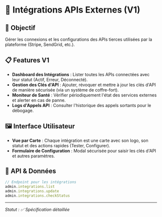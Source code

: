 # 🔗 Intégrations APIs Externes (V1)

## 🎯 Objectif

Gérer les connexions et les configurations des APIs tierces utilisées par la plateforme (Stripe, SendGrid, etc.).

## 📋 Features V1

- **Dashboard des Intégrations** : Lister toutes les APIs connectées avec leur statut (Actif, Erreur, Déconnecté).
- **Gestion des Clés d'API** : Ajouter, révoquer et mettre à jour les clés d'API de manière sécurisée (via un système de coffre-fort).
- **Moniteur de Santé** : Vérifier périodiquement l'état des services externes et alerter en cas de panne.
- **Logs d'Appels API** : Consulter l'historique des appels sortants pour le débogage.

## 🖼️ Interface Utilisateur

- **Vue par Carte** : Chaque intégration est une carte avec son logo, son statut et des actions rapides (Tester, Configurer).
- **Formulaire de Configuration** : Modal sécurisée pour saisir les clés d'API et autres paramètres.

## 📡 API & Données

```typescript
// Endpoint pour les intégrations
admin.integrations.list
admin.integrations.update
admin.integrations.checkStatus
```

---
*Statut : ✅ Spécification détaillée*